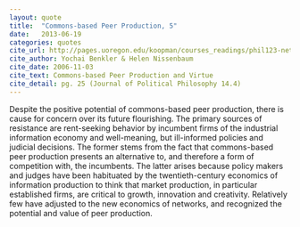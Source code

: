 ```yaml
---
layout: quote
title:  "Commons-based Peer Production, 5"
date:   2013-06-19
categories: quotes
cite_url: http://pages.uoregon.edu/koopman/courses_readings/phil123-net/knowledge/benkler_nissenbaum_commons.pdf
cite_author: Yochai Benkler & Helen Nissenbaum
cite_date: 2006-11-03
cite_text: Commons-based Peer Production and Virtue
cite_detail: pg. 25 (Journal of Political Philosophy 14.4)
---
```


Despite the positive potential of commons-based peer production, there is cause for concern over its future flourishing. The primary sources of resistance are rent-seeking behavior by incumbent firms of the industrial information economy and well-meaning, but ill-informed policies and judicial decisions. The former stems from the fact that commons-based peer production presents an alternative to, and therefore a form of competition with, the incumbents. The latter arises because policy makers and judges have been habituated by the twentieth-century economics of information production to think that market production, in particular established firms, are critical to growth, innovation and creativity. Relatively few have adjusted to the new economics of networks, and recognized the potential and value of peer production.